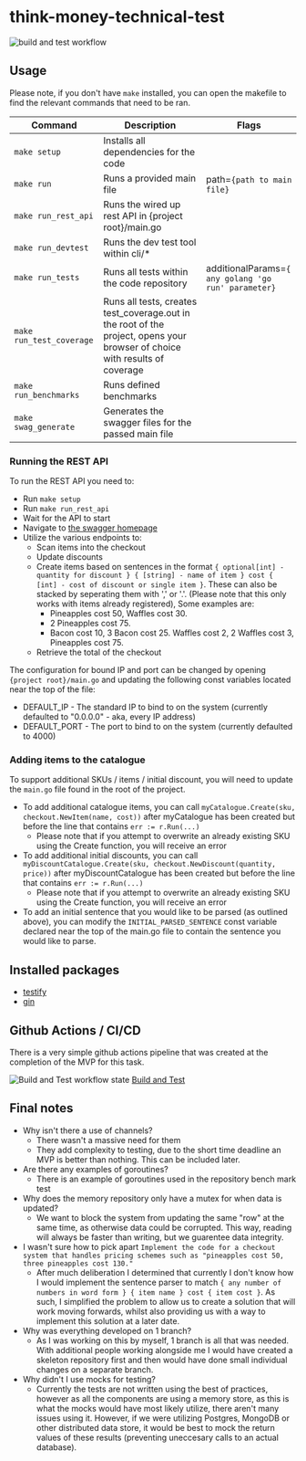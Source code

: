 # think-money-technical-test
![build and test workflow](https://github.com/m3lnic/think-money-technical-test/actions/workflows/build-and-test.yml/badge.svg)

## Usage
Please note, if you don't have `make` installed, you can open the makefile to find the relevant commands that need to be ran. 

| Command | Description | Flags |
| --- | --- | --- |
| `make setup` | Installs all dependencies for the code | |
| `make run` | Runs a provided main file | path=`{path to main file}` |
| `make run_rest_api` | Runs the wired up rest API in {project root}/main.go | |
| `make run_devtest` | Runs the dev test tool within cli/* | |
| `make run_tests` | Runs all tests within the code repository | additionalParams=`{ any golang 'go run' parameter}` |
| `make run_test_coverage` | Runs all tests, creates test_coverage.out in the root of the project, opens your browser of choice with results of coverage | |
| `make run_benchmarks` | Runs defined benchmarks | |
| `make swag_generate` | Generates the swagger files for the passed main file | |

### Running the REST API
To run the REST API you need to:
- Run `make setup`
- Run `make run_rest_api`
- Wait for the API to start
- Navigate to [the swagger homepage](http://localhost:4000/swagger/index.html)
- Utilize the various endpoints to:
    - Scan items into the checkout
    - Update discounts
    - Create items based on sentences in the format `{ optional[int] - quantity for discount } { [string] - name of item } cost { [int] - cost of discount or single item }`. These can also be stacked by seperating them with ',' or '.'. (Please note that this only works with items already registered), Some examples are:
        - Pineapples cost 50, Waffles cost 30.
        - 2 Pineapples cost 75.
        - Bacon cost 10, 3 Bacon cost 25. Waffles cost 2, 2 Waffles cost 3, Pineapples cost 75.
    - Retrieve the total of the checkout

The configuration for bound IP and port can be changed by opening `{project root}/main.go` and updating the following const variables located near the top of the file:
- DEFAULT_IP - The standard IP to bind to on the system (currently defaulted to "0.0.0.0" - aka, every IP address)
- DEFAULT_PORT - The port to bind to on the system (currently defaulted to 4000)

### Adding items to the catalogue
To support additional SKUs / items / initial discount, you will need to update the `main.go` file found in the root of the project.
- To add additional catalogue items, you can call `myCatalogue.Create(sku, checkout.NewItem(name, cost))` after myCatalogue has been created but before the line that contains `err := r.Run(...)`
    - Please note that if you attempt to overwrite an already existing SKU using the Create function, you will receive an error
- To add additional initial discounts, you can call `myDiscountCatalogue.Create(sku, checkout.NewDiscount(quantity, price))` after myDiscountCatalogue has been created but before the line that contains `err := r.Run(...)`
    - Please note that if you attempt to overwrite an already existing SKU using the Create function, you will receive an error
- To add an initial sentence that you would like to be parsed (as outlined above), you can modify the `INITIAL_PARSED_SENTENCE` const variable declared near the top of the main.go file to contain the sentence you would like to parse.


## Installed packages
- [testify](https://github.com/stretchr/testify)
- [gin](github.com/gin-gonic/gin)

## Github Actions / CI/CD
There is a very simple github actions pipeline that was created at the completion of the MVP for this task. 

![Build and Test workflow state](https://github.com/m3lnic/think-money-technical-test/actions/workflows/build-and-test.yml/badge.svg)
[Build and Test](https://github.com/m3lnic/think-money-technical-test/actions/workflows/build-and-test.yml)

## Final notes
- Why isn't there a use of channels?
    - There wasn't a massive need for them
    - They add complexity to testing, due to the short time deadline an MVP is better than nothing. This can be included later.
- Are there any examples of goroutines?
    - There is an example of goroutines used in the repository bench mark test
- Why does the memory repository only have a mutex for when data is updated?
    - We want to block the system from updating the same "row" at the same time, as otherwise data could be corrupted. This way, reading will always be faster than writing, but we guarentee data integrity.
- I wasn't sure how to pick apart `Implement the code for a checkout system that handles pricing schemes such as "pineapples cost 50, three pineapples cost 130."`
    - After much deliberation I determined that currently I don't know how I would implement the sentence parser to match `{ any number of numbers in word form } { item name } cost { item cost }`. As such, I simplified the problem to allow us to create a solution that will work moving forwards, whilst also providing us with a way to implement this solution at a later date.
- Why was everything developed on 1 branch?
    - As I was working on this by myself, 1 branch is all that was needed. With additional people working alongside me I would have created a skeleton repository first and then would have done small individual changes on a separate branch.
- Why didn't I use mocks for testing?
    - Currently the tests are not written using the best of practices, however as all the components are using a memory store, as this is what the mocks would have most likely utilize, there aren't many issues using it. However, if we were utilizing Postgres, MongoDB or other distributed data store, it would be best to mock the return values of these results (preventing uneccesary calls to an actual database).